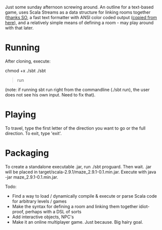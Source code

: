 Just some sunday afternoon screwing around. An outline for a text-based game, uses Scala Streams as a data structure for linking rooms together ([thanks SO](http://stackoverflow.com/questions/8962044/how-do-i-refer-to-a-variable-while-assigning-a-value-to-it-whilst-retaining-imm/8962972#8962972), a fast text formatter with ANSI color coded output ([copied from here](http://stackoverflow.com/questions/6110062/simple-string-template-replacement-in-scala-and-clojure)), and a relatively simple means of defining a room - may play around with that later.

Running
======

After cloning, execute:

 chmod +x ./sbt
 ./sbt
 > run

(note: if running sbt run right from the commandline (./sbt run), the user does not see his own input. Need to fix that).

Playing
======

To travel, type the first letter of the direction you want to go or the full direction. To exit, type 'exit'.

Packaging
=========

To create a standalone executable .jar, run ./sbt proguard. Then wait. .jar will be placed in target/scala-2.9.1/maze_2.9.1-0.1.min.jar. Execute with java -jar maze_2.9.1-0.1.min.jar.

Todo:
 * Find a way to load / dynamically compile & execute or parse Scala code for arbitrary levels / games
 * Make the syntax for defining a room and linking them together idiot-proof, perhaps with a DSL of sorts
 * Add interactive objects, NPC's
 * Make it an online multiplayer game. Just because. Big hairy goal.
